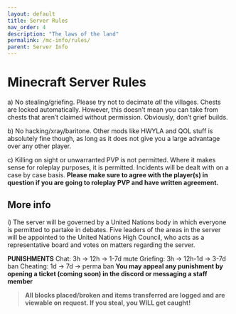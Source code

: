 ```yaml
---
layout: default
title: Server Rules
nav_order: 4
description: "The laws of the land"
permalink: /mc-info/rules/
parent: Server Info
---
```


# **Minecraft Server Rules**

a) No stealing/griefing. Please try not to decimate *all* the villages. Chests are locked automatically. However, this doesn’t mean you can take from chests that aren’t claimed without permission. Obviously, don’t grief builds.

b) No hacking/xray/baritone. Other mods like HWYLA and QOL stuff is absolutely fine though, as long as it does not give you a large advantage over any other player.

c) Killing on sight or unwarranted PVP is not permitted. Where it makes sense for roleplay purposes, it is permitted. Incidents will be dealt with on a case by case basis. **Please make sure to agree with the player(s) in question if you are going to roleplay PVP and have written agreement.**

## **More info**

i) The server will be governed by a United Nations body in which everyone is permitted to partake in debates. Five leaders of the areas in the server will be appointed to the United Nations High Council, who acts as a representative board and votes on matters regarding the server.


**PUNISHMENTS**
Chat: 3h -> 12h -> 1-7d mute
Griefing:  3h -> 12h-1d -> 3-7d ban
Cheating: 1d -> 7d -> perma ban
__**You may appeal any punishment by opening a ticket (coming soon) in the discord or messaging a staff member**__

> **All blocks placed/broken and items transferred are logged and are viewable on request. If you steal, you WILL get caught!**
